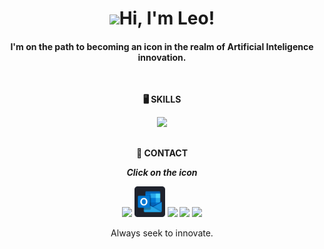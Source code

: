 # <h1 align="center"><img src="https://raw.githubusercontent.com/MartinHeinz/MartinHeinz/master/wave.gif" width="30px">Hi, I'm Leo!</h1>

#### <p align="center">I'm on the path to becoming an icon in the realm of Artificial Inteligence innovation.</p>
<br>

**<p align = "center">🖥️ SKILLS</p>**
  <div style="display: inline_block">
    <p align="center">
      <img src="https://skillicons.dev/icons?i=python,js,cs,cpp,html,css,java,dotnet,nodejs,mysql,postgres,ps,notion,obsidian,pycharm,vscode&perline=8" />
    </p>
    </p>
  </div>

  ##

  
**<p align = "center">📧 CONTACT</p>**
_****<p align = "center">Click on the icon</p>****_
<div> 
   <p align="center">
  <a href="https://www.linkedin.com/in/leomdpaz" target="_blank"><img src="https://skillicons.dev/icons?i=linkedin" target="_blank"></a>
  <a href="mailto:leomacielpaz@hotmail.com" target="_blank"><img alt="[Icon]" height="49" width="49" src="https://github.com/gui-bus/TechIcons/blob/main/Dark/Outlook.svg" target="_blank"></a>
  <a href = "mailto:leomacielpaz@gmail.com"><img src="https://skillicons.dev/icons?i=gmail" target="_blank"></a>
  <a href="https://instagram.com/leomdpaz" target="_blank"><img src="https://skillicons.dev/icons?i=instagram" target="_blank"></a> 
  <a href="namats" target="_blank"><img src="https://skillicons.dev/icons?i=discord" target="_blank"></a> 
  </p>
</div>

<p align="center">Always seek to innovate.</p>
